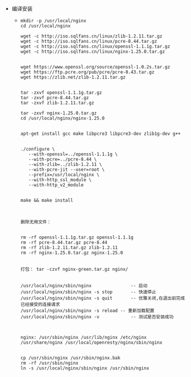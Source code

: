 - 编译安装
	- ```
	  mkdir -p /usr/local/nginx
	  cd /usr/local/nginx
	  
	  wget -c http://iso.sqlfans.cn/linux/zlib-1.2.11.tar.gz
	  wget -c http://iso.sqlfans.cn/linux/pcre-8.44.tar.gz
	  wget -c http://iso.sqlfans.cn/linux/openssl-1.1.1g.tar.gz
	  wget -c http://iso.sqlfans.cn/linux/nginx-1.25.0.tar.gz
	  
	  
	  wget https://www.openssl.org/source/openssl-1.0.2s.tar.gz
	  wget https://ftp.pcre.org/pub/pcre/pcre-8.43.tar.gz
	  wget https://zlib.net/zlib-1.2.11.tar.gz
	  
	  
	  tar -zxvf openssl-1.1.1g.tar.gz
	  tar -zxvf pcre-8.44.tar.gz
	  tar -zxvf zlib-1.2.11.tar.gz
	  
	  tar -zxvf nginx-1.25.0.tar.gz
	  cd /usr/local/nginx/nginx-1.25.0
	  
	  
	  apt-get install gcc make libpcre3 libpcre3-dev zlib1g-dev g++
	  
	  
	  ./configure \
	     --with-openssl=../openssl-1.1.1g \
	     --with-pcre=../pcre-8.44 \
	     --with-zlib=../zlib-1.2.11 \
	     --with-pcre-jit --user=root \
	     --prefix=/usr/local/nginx \
	     --with-http_ssl_module \
	     --with-http_v2_module
	  
	  
	  make && make install
	  
	  
	  
	  删除无用文件：
	  
	  
	  rm -rf openssl-1.1.1g.tar.gz openssl-1.1.1g
	  rm -rf pcre-8.44.tar.gz pcre-8.44
	  rm -rf zlib-1.2.11.tar.gz zlib-1.2.11
	  rm -rf nginx-1.25.0.tar.gz nginx-1.25.0
	  
	  
	  打包： tar -czvf nginx-green.tar.gz nginx/
	  
	  
	  /usr/local/nginx/sbin/nginx            	-- 启动
	  /usr/local/nginx/sbin/nginx -s stop		-- 快速停止
	  /usr/local/nginx/sbin/nginx -s quit		-- 优雅关闭,在退出前完成已经接受的连接请求
	  /usr/local/nginx/sbin/nginx -s reload	-- 重新加载配置
	  /usr/local/nginx/sbin/nginx -v 			-- 测试是否安装成功
	  
	  
	  
	  nginx: /usr/sbin/nginx /usr/lib/nginx /etc/nginx /usr/share/nginx /usr/local/openresty/nginx/sbin/nginx
	  
	  
	  cp /usr/sbin/nginx /usr/sbin/nginx.bak
	  rm -rf /usr/sbin/nginx
	  ln -s /usr/local/nginx/sbin/nginx /usr/sbin/nginx
	  ```